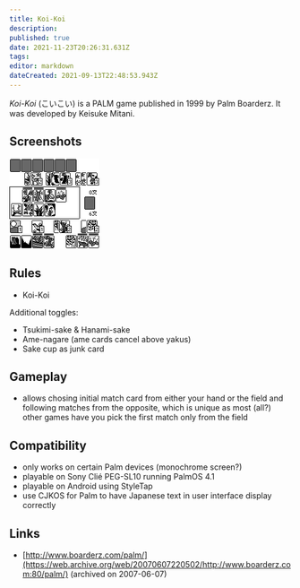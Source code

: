 ```yaml
---
title: Koi-Koi
description: 
published: true
date: 2021-11-23T20:26:31.631Z
tags: 
editor: markdown
dateCreated: 2021-09-13T22:48:53.943Z
---
```


_Koi-Koi_ (<span lang='ja'>こいこい</span>) is a PALM game published in 1999 by Palm Boarderz.
It was developed by Keisuke Mitani.

## Screenshots
![koikoi.gif](/koikoi.gif)

## Rules
- Koi-Koi

Additional toggles:
- Tsukimi-sake & Hanami-sake
- Ame-nagare (ame cards cancel above yakus)
- Sake cup as junk card

## Gameplay
- allows chosing initial match card from either your hand or the field and following matches from the opposite, which is unique as most (all?) other games have you pick the first match only from the field

## Compatibility
- only works on certain Palm devices (monochrome screen?)
- playable on Sony Clié PEG-SL10 running PalmOS 4.1
- playable on Android using StyleTap
- use CJKOS for Palm to have Japanese text in user interface display correctly

## Links
- [http://www.boarderz.com/palm/](https://web.archive.org/web/20070607220502/http://www.boarderz.com:80/palm/) (archived on 2007-06-07)
